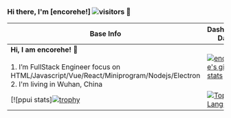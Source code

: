 ### Hi there, I'm [encorehe!] ![visitors](https://visitor-badge.glitch.me/badge?page_id=page.id) 👋

|Base Info|Dashboard Data|
|----------------------------------------------------------------------|----------------------------------------------------------------------|
| __Hi, I am encorehe! 👋__<br/><br/>1. I’m FullStack Engineer focus on HTML/Javascript/Vue/React/Miniprogram/Nodejs/Electron<br/>2. I'm living in Wuhan, China<br/> | [![encorehe's github stats](https://github-readme-stats.vercel.app/api?username=encorehe&show_icons=true&theme=dracula)](https://github.com/anuraghazra/github-readme-stats) 
| [![ppui stats][![trophy](https://github-profile-trophy.vercel.app/?username=encorehe)](https://github.com/encorehe/ppui) | [![Top Langs](https://github-readme-stats.vercel.app/api/top-langs/?username=encorehe&layout=compact)](https://github.com/anuraghazra/github-readme-stats)

<br />
